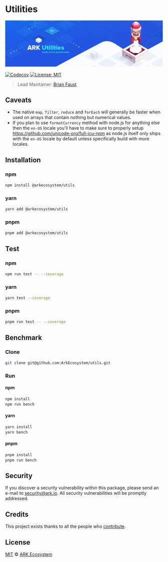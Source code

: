 # Utilities

<p align="center">
    <img src="./banner.png" />
</p>

[![Codecov](https://badgen.now.sh/codecov/c/github/arkecosystem/utils)](https://codecov.io/gh/arkecosystem/utils)
[![License: MIT](https://badgen.now.sh/badge/license/MIT/green)](https://opensource.org/licenses/MIT)

> Lead Maintainer: [Brian Faust](https://github.com/faustbrian)

## Caveats

-   The native `map`, `filter`, `reduce` and `forEach` will generally be faster when used on arrays that contain nothing but numerical values.
-   If you plan to use `formatCurrency` method with node.js for anything else then the `en-US` locale you'll have to make sure to properly setup https://github.com/unicode-org/full-icu-npm as node.js itself only ships with the `en-US` locale by default unless specifically build with more locales.

## Installation

### npm

```sh
npm install @arkecosystem/utils
```

### yarn

```sh
yarn add @arkecosystem/utils
```

### pnpm

```sh
pnpm add @arkecosystem/utils
```

## Test

### npm

```sh
npm run test -- --coverage
```

### yarn

```sh
yarn test --coverage
```

### pnpm

```sh
pnpm run test -- --coverage
```

## Benchmark

### Clone

```sh
git clone git@github.com:ArkEcosystem/utils.git
```

### Run

#### npm

```sh
npm install
npm run bench
```

#### yarn

```sh
yarn install
yarn bench
```

#### pnpm

```sh
pnpm install
pnpm run bench
```

## Security

If you discover a security vulnerability within this package, please send an e-mail to security@ark.io. All security vulnerabilities will be promptly addressed.

## Credits

This project exists thanks to all the people who [contribute](../../contributors).

## License

[MIT](LICENSE) © [ARK Ecosystem](https://ark.io)
